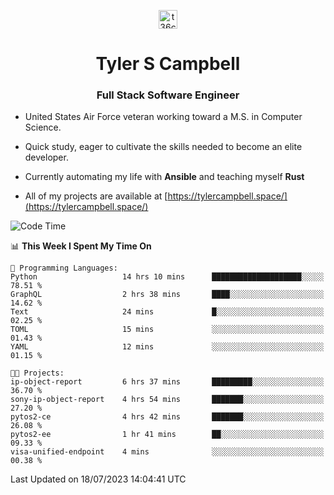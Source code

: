 <p align="center">
<a href="https://www.linkedin.com/in/t36campbell" target="blank"><img align="center" src="https://ik.imagekit.io/t36campbell/Portfolio/linkedin.png.original_m8bbGgPh6.png" alt="t36campbell" height="30" width="30" /></a>
</p>
<h1 align="center">Tyler S Campbell</h1>
<h3 align="center">Full Stack Software Engineer</h3>

* United States Air Force veteran working toward a M.S. in Computer Science.

* Quick study, eager to cultivate the skills needed to become an elite developer.

* Currently automating my life with **Ansible** and teaching myself **Rust**

* All of my projects are available at [https://tylercampbell.space/](https://tylercampbell.space/)

<!--START_SECTION:waka-->
![Code Time](http://img.shields.io/badge/Code%20Time-2%2C626%20hrs%2027%20mins-blue)

📊 **This Week I Spent My Time On** 

```text
💬 Programming Languages: 
Python                   14 hrs 10 mins      ████████████████████░░░░░   78.51 % 
GraphQL                  2 hrs 38 mins       ████░░░░░░░░░░░░░░░░░░░░░   14.62 % 
Text                     24 mins             █░░░░░░░░░░░░░░░░░░░░░░░░   02.25 % 
TOML                     15 mins             ░░░░░░░░░░░░░░░░░░░░░░░░░   01.43 % 
YAML                     12 mins             ░░░░░░░░░░░░░░░░░░░░░░░░░   01.15 % 

🐱‍💻 Projects: 
ip-object-report         6 hrs 37 mins       █████████░░░░░░░░░░░░░░░░   36.70 % 
sony-ip-object-report    4 hrs 54 mins       ███████░░░░░░░░░░░░░░░░░░   27.20 % 
pytos2-ce                4 hrs 42 mins       ███████░░░░░░░░░░░░░░░░░░   26.08 % 
pytos2-ee                1 hr 41 mins        ██░░░░░░░░░░░░░░░░░░░░░░░   09.33 % 
visa-unified-endpoint    4 mins              ░░░░░░░░░░░░░░░░░░░░░░░░░   00.38 % 
```


 Last Updated on 18/07/2023 14:04:41 UTC
<!--END_SECTION:waka-->
